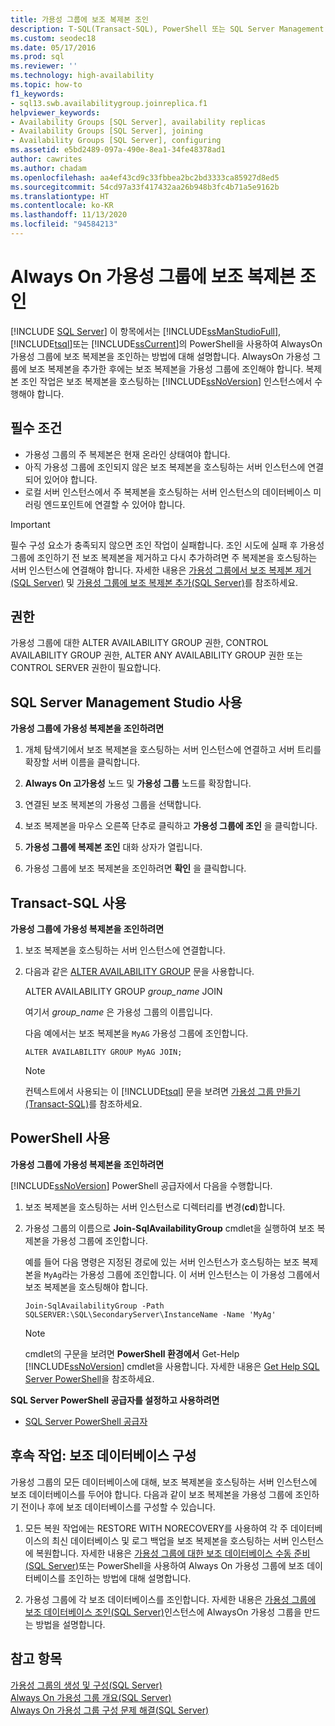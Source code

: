 ```yaml
---
title: 가용성 그룹에 보조 복제본 조인
description: T-SQL(Transact-SQL), PowerShell 또는 SQL Server Management Studio를 사용하여 보조 복제본을 Always On 가용성 그룹에 조인하는 단계입니다.
ms.custom: seodec18
ms.date: 05/17/2016
ms.prod: sql
ms.reviewer: ''
ms.technology: high-availability
ms.topic: how-to
f1_keywords:
- sql13.swb.availabilitygroup.joinreplica.f1
helpviewer_keywords:
- Availability Groups [SQL Server], availability replicas
- Availability Groups [SQL Server], joining
- Availability Groups [SQL Server], configuring
ms.assetid: e5bd2489-097a-490e-8ea1-34fe48378ad1
author: cawrites
ms.author: chadam
ms.openlocfilehash: aa4ef43cd9c33fbbea2bc2bd3333ca85927d8ed5
ms.sourcegitcommit: 54cd97a33f417432aa26b948b3fc4b71a5e9162b
ms.translationtype: HT
ms.contentlocale: ko-KR
ms.lasthandoff: 11/13/2020
ms.locfileid: "94584213"
---
```

# <a name="join-a-secondary-replica-to-an-always-on-availability-group"></a>Always On 가용성 그룹에 보조 복제본 조인
[!INCLUDE [SQL Server](../../../includes/applies-to-version/sqlserver.md)]
  이 항목에서는 [!INCLUDE[ssManStudioFull](../../../includes/ssmanstudiofull-md.md)], [!INCLUDE[tsql](../../../includes/tsql-md.md)]또는 [!INCLUDE[ssCurrent](../../../includes/sscurrent-md.md)]의 PowerShell을 사용하여 AlwaysOn 가용성 그룹에 보조 복제본을 조인하는 방법에 대해 설명합니다. AlwaysOn 가용성 그룹에 보조 복제본을 추가한 후에는 보조 복제본을 가용성 그룹에 조인해야 합니다. 복제본 조인 작업은 보조 복제본을 호스팅하는 [!INCLUDE[ssNoVersion](../../../includes/ssnoversion-md.md)] 인스턴스에서 수행해야 합니다.  

  
##  <a name="prerequisites"></a><a name="Prerequisites"></a> 필수 조건  
  
-   가용성 그룹의 주 복제본은 현재 온라인 상태여야 합니다.    
-   아직 가용성 그룹에 조인되지 않은 보조 복제본을 호스팅하는 서버 인스턴스에 연결되어 있어야 합니다.    
-   로컬 서버 인스턴스에서 주 복제본을 호스팅하는 서버 인스턴스의 데이터베이스 미러링 엔드포인트에 연결할 수 있어야 합니다.  
  
> [!IMPORTANT]  
>  필수 구성 요소가 충족되지 않으면 조인 작업이 실패합니다. 조인 시도에 실패 후 가용성 그룹에 조인하기 전 보조 복제본을 제거하고 다시 추가하려면 주 복제본을 호스팅하는 서버 인스턴스에 연결해야 합니다. 자세한 내용은 [가용성 그룹에서 보조 복제본 제거&#40;SQL Server&#41;](../../../database-engine/availability-groups/windows/remove-a-secondary-replica-from-an-availability-group-sql-server.md) 및 [가용성 그룹에 보조 복제본 추가&#40;SQL Server&#41;](../../../database-engine/availability-groups/windows/add-a-secondary-replica-to-an-availability-group-sql-server.md)를 참조하세요.  
  
##  <a name="permissions"></a><a name="Permissions"></a> 권한  
 가용성 그룹에 대한 ALTER AVAILABILITY GROUP 권한, CONTROL AVAILABILITY GROUP 권한, ALTER ANY AVAILABILITY GROUP 권한 또는 CONTROL SERVER 권한이 필요합니다.  
  
##  <a name="using-sql-server-management-studio"></a><a name="SSMSProcedure"></a> SQL Server Management Studio 사용  
 **가용성 그룹에 가용성 복제본을 조인하려면**  
  
1.  개체 탐색기에서 보조 복제본을 호스팅하는 서버 인스턴스에 연결하고 서버 트리를 확장할 서버 이름을 클릭합니다.  
  
2.  **Always On 고가용성** 노드 및 **가용성 그룹** 노드를 확장합니다.  
  
3.  연결된 보조 복제본의 가용성 그룹을 선택합니다.  
  
4.  보조 복제본을 마우스 오른쪽 단추로 클릭하고 **가용성 그룹에 조인** 을 클릭합니다.  
  
5.  **가용성 그룹에 복제본 조인** 대화 상자가 열립니다.  
  
6.  가용성 그룹에 보조 복제본을 조인하려면 **확인** 을 클릭합니다.  
  
##  <a name="using-transact-sql"></a><a name="TsqlProcedure"></a> Transact-SQL 사용  
 **가용성 그룹에 가용성 복제본을 조인하려면**  
  
1.  보조 복제본을 호스팅하는 서버 인스턴스에 연결합니다.  
  
2.  다음과 같은 [ALTER AVAILABILITY GROUP](../../../t-sql/statements/alter-availability-group-transact-sql.md) 문을 사용합니다.  
  
     ALTER AVAILABILITY GROUP *group_name* JOIN  
  
     여기서 *group_name* 은 가용성 그룹의 이름입니다.  
  
     다음 예에서는 보조 복제본을 `MyAG` 가용성 그룹에 조인합니다.  
  
    ```  
    ALTER AVAILABILITY GROUP MyAG JOIN;  
    ```  
  
    > [!NOTE]  
    >  컨텍스트에서 사용되는 이 [!INCLUDE[tsql](../../../includes/tsql-md.md)] 문을 보려면 [가용성 그룹 만들기&#40;Transact-SQL&#41;](../../../database-engine/availability-groups/windows/create-an-availability-group-transact-sql.md)를 참조하세요.  
  
##  <a name="using-powershell"></a><a name="PowerShellProcedure"></a> PowerShell 사용  
 **가용성 그룹에 가용성 복제본을 조인하려면**  
  
 [!INCLUDE[ssNoVersion](../../../includes/ssnoversion-md.md)] PowerShell 공급자에서 다음을 수행합니다.  
  
1.  보조 복제본을 호스팅하는 서버 인스턴스로 디렉터리를 변경(**cd**)합니다.  
  
2.  가용성 그룹의 이름으로 **Join-SqlAvailabilityGroup** cmdlet을 실행하여 보조 복제본을 가용성 그룹에 조인합니다.  
  
     예를 들어 다음 명령은 지정된 경로에 있는 서버 인스턴스가 호스팅하는 보조 복제본을 `MyAg`라는 가용성 그룹에 조인합니다.  이 서버 인스턴스는 이 가용성 그룹에서 보조 복제본을 호스팅해야 합니다.  
  
    ```  
    Join-SqlAvailabilityGroup -Path SQLSERVER:\SQL\SecondaryServer\InstanceName -Name 'MyAg'  
    ```  
  
    > [!NOTE]  
    >  cmdlet의 구문을 보려면 **PowerShell 환경에서** Get-Help [!INCLUDE[ssNoVersion](../../../includes/ssnoversion-md.md)] cmdlet을 사용합니다. 자세한 내용은 [Get Help SQL Server PowerShell](../../../powershell/sql-server-powershell.md)을 참조하세요.  
  
 **SQL Server PowerShell 공급자를 설정하고 사용하려면**  
  
-   [SQL Server PowerShell 공급자](../../../powershell/sql-server-powershell-provider.md)  
  
##  <a name="follow-up-configure-secondary-databases"></a><a name="FollowUp"></a> 후속 작업: 보조 데이터베이스 구성  
 가용성 그룹의 모든 데이터베이스에 대해, 보조 복제본을 호스팅하는 서버 인스턴스에 보조 데이터베이스를 두어야 합니다. 다음과 같이 보조 복제본을 가용성 그룹에 조인하기 전이나 후에 보조 데이터베이스를 구성할 수 있습니다.  
  
1.  모든 복원 작업에는 RESTORE WITH NORECOVERY를 사용하여 각 주 데이터베이스의 최신 데이터베이스 및 로그 백업을 보조 복제본을 호스팅하는 서버 인스턴스에 복원합니다. 자세한 내용은 [가용성 그룹에 대한 보조 데이터베이스 수동 준비&#40;SQL Server&#41;](../../../database-engine/availability-groups/windows/manually-prepare-a-secondary-database-for-an-availability-group-sql-server.md)또는 PowerShell을 사용하여 Always On 가용성 그룹에 보조 데이터베이스를 조인하는 방법에 대해 설명합니다.  
  
2.  가용성 그룹에 각 보조 데이터베이스를 조인합니다. 자세한 내용은 [가용성 그룹에 보조 데이터베이스 조인&#40;SQL Server&#41;](../../../database-engine/availability-groups/windows/join-a-secondary-database-to-an-availability-group-sql-server.md)인스턴스에 AlwaysOn 가용성 그룹을 만드는 방법을 설명합니다.  
  
## <a name="see-also"></a>참고 항목  
 [가용성 그룹의 생성 및 구성&#40;SQL Server&#41;](../../../database-engine/availability-groups/windows/creation-and-configuration-of-availability-groups-sql-server.md)   
 [Always On 가용성 그룹 개요&#40;SQL Server&#41;](../../../database-engine/availability-groups/windows/overview-of-always-on-availability-groups-sql-server.md)   
 [Always On 가용성 그룹 구성 문제 해결&#40;SQL Server&#41;](../../../database-engine/availability-groups/windows/troubleshoot-always-on-availability-groups-configuration-sql-server.md)  
  
